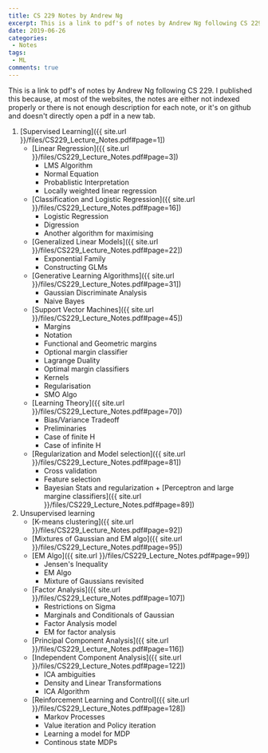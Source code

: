 ```yaml
---
title: CS 229 Notes by Andrew Ng
excerpt: This is a link to pdf's of notes by Andrew Ng following CS 229. I published this because, at most of the websites, the notes are either not indexed properly or there is not enough description for each note, or it's on github and doesn't directly open a pdf in a new tab.
date: 2019-06-26
categories:
 - Notes
tags:
 - ML
comments: true
---
```



<script type="text/javascript" async
  src="https://cdn.mathjax.org/mathjax/latest/MathJax.js?config=TeX-MML-AM_CHTML">
</script>


This is a link to pdf's of notes by Andrew Ng following CS 229. I published this because, at most of the websites, the notes are either not indexed properly or there is not enough description for each note, or it's on github and doesn't directly open a pdf in a new tab.

1. [Supervised Learning]({{ site.url }}/files/CS229_Lecture_Notes.pdf#page=1])
    + [Linear Regression]({{ site.url }}/files/CS229_Lecture_Notes.pdf#page=3])
        + LMS Algorithm
        + Normal Equation
        + Probablistic Interpretation
        + Locally weighted linear regression
    + [Classification and Logistic Regression]({{ site.url }}/files/CS229_Lecture_Notes.pdf#page=16])
        + Logistic Regression
        + Digression
        + Another algorithm for maximising
    + [Generalized Linear Models]({{ site.url }}/files/CS229_Lecture_Notes.pdf#page=22])
        + Exponential Family
        + Constructing GLMs
    + [Generative Learning Algorithms]({{ site.url }}/files/CS229_Lecture_Notes.pdf#page=31])
        + Gaussian Discriminate Analysis
        + Naive Bayes
    + [Support Vector Machines]({{ site.url }}/files/CS229_Lecture_Notes.pdf#page=45])
        + Margins
        + Notation
        + Functional and Geometric margins
        + Optional margin classifier
        + Lagrange Duality
        + Optimal margin classifiers
        + Kernels
        + Regularisation
        + SMO Algo
     +  [Learning Theory]({{ site.url }}/files/CS229_Lecture_Notes.pdf#page=70])
          + Bias/Variance Tradeoff
          + Preliminaries
          + Case of finite H
          + Case of infinite H
      + [Regularization and Model selection]({{ site.url }}/files/CS229_Lecture_Notes.pdf#page=81])
          + Cross validation
          + Feature selection
          + Bayesian Stats and regularization
       + [Perceptron and large margine classifiers]({{ site.url }}/files/CS229_Lecture_Notes.pdf#page=89])
  2. Unsupervised learning 
		+ [K-means clustering]({{ site.url }}/files/CS229_Lecture_Notes.pdf#page=92])
       + [Mixtures of Gaussian and EM algo]({{ site.url }}/files/CS229_Lecture_Notes.pdf#page=95])
       + [EM Algo]({{ site.url }}/files/CS229_Lecture_Notes.pdf#page=99])
           + Jensen's Inequality
           + EM Algo
           + Mixture of Gaussians revisited
       + [Factor Analysis]({{ site.url }}/files/CS229_Lecture_Notes.pdf#page=107])
            + Restrictions on Sigma
            + Marginals and Conditionals of Gaussian
            + Factor Analysis model
            + EM for factor analysis
        + [Principal Component Analysis]({{ site.url }}/files/CS229_Lecture_Notes.pdf#page=116])
        + [Independent Component Analysis]({{ site.url }}/files/CS229_Lecture_Notes.pdf#page=122])
            + ICA ambiguities
            + Density and Linear Transformations
            + ICA Algorithm
        + [Reinforcement Learning and Control]({{ site.url }}/files/CS229_Lecture_Notes.pdf#page=128])
            + Markov Processes
            + Value iteration and Policy iteration
            + Learning a model for MDP
            + Continous state MDPs
